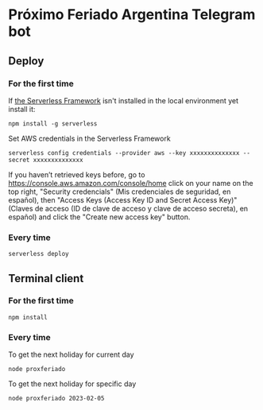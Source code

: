 # Próximo Feriado Argentina Telegram bot

## Deploy

### For the first time
If [the Serverless Framework](https://www.npmjs.com/package/serverless) isn't installed in the local environment yet install it:
```
npm install -g serverless
```

Set AWS credentials in the Serverless Framework
```
serverless config credentials --provider aws --key xxxxxxxxxxxxxx --secret xxxxxxxxxxxxxx
```

If you haven’t retrieved keys before, go to https://console.aws.amazon.com/console/home click on your name on the top right, "Security credencials" (Mis credenciales de seguridad, en español), then "Access Keys (Access Key ID and Secret Access Key)" (Claves de acceso (ID de clave de acceso y clave de acceso secreta), en español) and click the "Create new access key" button.

### Every time
```
serverless deploy
```

## Terminal client

### For the first time
```
npm install
```

### Every time
To get the next holiday for current day
```
node proxferiado
```

To get the next holiday for specific day
```
node proxferiado 2023-02-05
```
